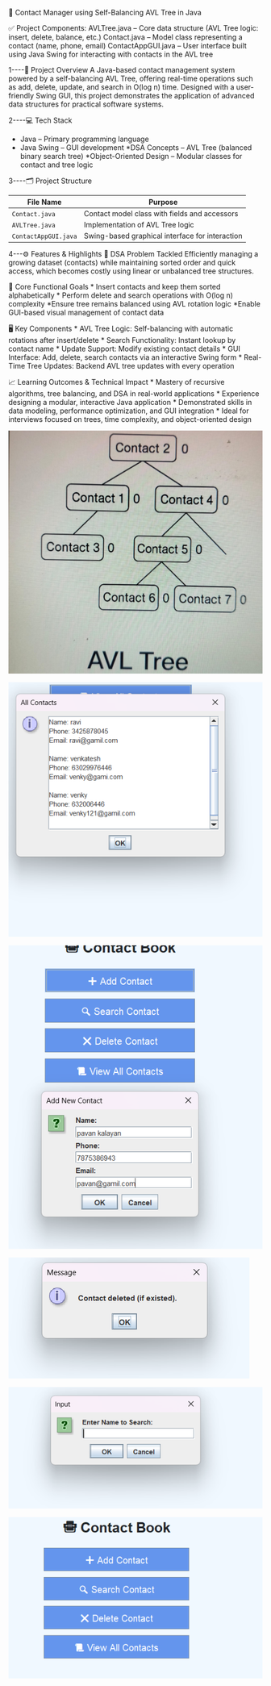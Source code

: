 📇 Contact Manager using Self-Balancing AVL Tree in Java

✅ Project Components:
AVLTree.java – Core data structure (AVL Tree logic: insert, delete, balance, etc.)
Contact.java – Model class representing a contact (name, phone, email)
ContactAppGUI.java – User interface built using Java Swing for interacting with contacts in the AVL tree

1----📌 Project Overview
A Java-based contact management system powered by a self-balancing AVL Tree, offering real-time operations such as add, delete, update, and search in O(log n) time. Designed with a user-friendly Swing GUI, this project demonstrates the application of advanced data structures for practical software systems.


2----💻 Tech Stack
* Java – Primary programming language
* Java Swing – GUI development
*DSA Concepts – AVL Tree (balanced binary search tree)
*Object-Oriented Design – Modular classes for contact and tree logic

3----🗂️ Project Structure

| File Name            | Purpose                                         |
| -------------------- | ----------------------------------------------- |
| `Contact.java`       | Contact model class with fields and accessors   |
| `AVLTree.java`       | Implementation of AVL Tree logic                |
| `ContactAppGUI.java` | Swing-based graphical interface for interaction |


4---⚙️ Features & Highlights
 📌 DSA Problem Tackled
     Efficiently managing a growing dataset (contacts) while maintaining sorted order and quick access, which becomes costly using linear or unbalanced tree structures.

🎯 Core Functional Goals
    * Insert contacts and keep them sorted alphabetically
    * Perform delete and search operations with O(log n) complexity
    *Ensure tree remains balanced using AVL rotation logic
    *Enable GUI-based visual management of contact data

🖥️ Key Components
    * AVL Tree Logic: Self-balancing with automatic rotations after insert/delete
    * Search Functionality: Instant lookup by contact name
    * Update Support: Modify existing contact details
    * GUI Interface: Add, delete, search contacts via an interactive Swing form
    * Real-Time Tree Updates: Backend AVL tree updates with every operation

📈 Learning Outcomes & Technical Impact
    * Mastery of recursive algorithms, tree balancing, and DSA in real-world applications
    * Experience designing a modular, interactive Java application
    * Demonstrated skills in data modeling, performance optimization, and GUI integration
    * Ideal for interviews focused on trees, time complexity, and object-oriented design

   ![images-alt](https://github.com/venkatesh6446/DSA-ContactBook-AVLTree/blob/a35d9964ff6ac44bbc6984cbf1eaf1f50bb54e60/AVL%20TREE%20%20OF%20CONTACTS.jpg)

   ![images-alt](https://github.com/venkatesh6446/DSA-ContactBook-AVLTree/blob/8f16e0e9b68d4f72a003ecf717b2c4114042a69b/Contacts%20in%20contact%20book.png)

   ![images-alt](https://github.com/venkatesh6446/DSA-ContactBook-AVLTree/blob/8f16e0e9b68d4f72a003ecf717b2c4114042a69b/Overall%20image.png)

   ![images-alt](https://github.com/venkatesh6446/DSA-ContactBook-AVLTree/blob/8f16e0e9b68d4f72a003ecf717b2c4114042a69b/contact%20not%20exits%20image.png)

   ![images-alt](https://github.com/venkatesh6446/DSA-ContactBook-AVLTree/blob/8f16e0e9b68d4f72a003ecf717b2c4114042a69b/input%20image.png)

   ![images-alt](https://github.com/venkatesh6446/DSA-ContactBook-AVLTree/blob/8f16e0e9b68d4f72a003ecf717b2c4114042a69b/operations%20image%20.png)
    



